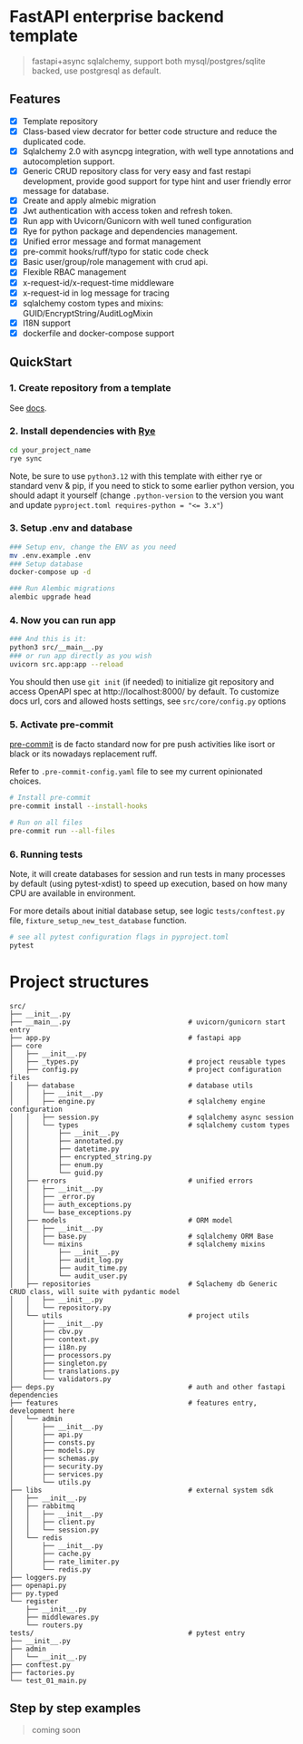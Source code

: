 # FastAPI enterprise backend template
> fastapi+async sqlalchemy, support both mysql/postgres/sqlite backed, use postgresql as default.

## Features
- [x] Template repository
- [x] Class-based view decrator for better code structure and reduce the duplicated code.
- [x] Sqlalchemy 2.0 with asyncpg integration, with well type annotations and autocompletion support.
- [x] Generic CRUD repository class for very easy and fast restapi development, provide good support for type hint and user friendly error message for database.
- [x] Create and apply almebic migration
- [x] Jwt authentication with access token and refresh token.
- [x] Run app with Uvicorn/Gunicorn with well tuned configuration
- [x] Rye for python package and dependencies management.
- [x] Unified error message and format management
- [x] pre-commit hooks/ruff/typo for static code check
- [x] Basic user/group/role management with crud api.
- [x] Flexible RBAC management
- [x] x-request-id/x-request-time middleware
- [x] x-request-id in log message for tracing
- [x] sqlalchemy costom types and mixins: GUID/EncryptString/AuditLogMixin
- [x] I18N support
- [x] dockerfile and docker-compose support

## QuickStart

### 1. Create repository from a template
See [docs](https://docs.github.com/en/repositories/creating-and-managing-repositories/creating-a-repository-from-a-template).

### 2. Install dependencies with [Rye](https://rye.astral.sh/guide/installation/)
```bash
cd your_project_name
rye sync
```
Note, be sure to use `python3.12` with this template with either rye or standard venv & pip, if you need to stick to some earlier python version, you should adapt it yourself (change `.python-version` to the version you want and update `pyproject.toml requires-python = "<= 3.x"`)

### 3. Setup .env and database
```bash
### Setup env, change the ENV as you need
mv .env.example .env
### Setup database
docker-compose up -d

### Run Alembic migrations
alembic upgrade head
```

### 4. Now you can run app

```bash
### And this is it:
python3 src/__main__.py
### or run app directly as you wish
uvicorn src.app:app --reload
```

You should then use `git init` (if needed) to initialize git repository and access OpenAPI spec at http://localhost:8000/ by default. To customize docs url, cors and allowed hosts settings,
see `src/core/config.py` options

### 5. Activate pre-commit

[pre-commit](https://pre-commit.com/) is de facto standard now for pre push activities like isort or black or its nowadays replacement ruff.

Refer to `.pre-commit-config.yaml` file to see my current opinionated choices.

```bash
# Install pre-commit
pre-commit install --install-hooks

# Run on all files
pre-commit run --all-files
```

### 6. Running tests

Note, it will create databases for session and run tests in many processes by default (using pytest-xdist) to speed up execution, based on how many CPU are available in environment.

For more details about initial database setup, see logic `tests/conftest.py` file, `fixture_setup_new_test_database` function.



```bash
# see all pytest configuration flags in pyproject.toml
pytest
```

# Project structures
```
src/
├── __init__.py
├── __main__.py                             # uvicorn/gunicorn start entry
├── app.py                                  # fastapi app
├── core
│   ├── __init__.py
│   ├── _types.py                           # project reusable types
│   ├── config.py                           # project configuration files
│   ├── database                            # database utils
│   │   ├── __init__.py
│   │   ├── engine.py                       # sqlalchemy engine configuration
│   │   ├── session.py                      # sqlalchemy async session
│   │   └── types                           # sqlalchemy custom types
│   │       ├── __init__.py
│   │       ├── annotated.py
│   │       ├── datetime.py
│   │       ├── encrypted_string.py
│   │       ├── enum.py
│   │       └── guid.py
│   ├── errors                              # unified errors
│   │   ├── __init__.py
│   │   ├── _error.py
│   │   ├── auth_exceptions.py
│   │   └── base_exceptions.py
│   ├── models                              # ORM model
│   │   ├── __init__.py
│   │   ├── base.py                         # sqlalchemy ORM Base
│   │   └── mixins                          # sqlalchemy mixins
│   │       ├── __init__.py
│   │       ├── audit_log.py
│   │       ├── audit_time.py
│   │       └── audit_user.py
│   ├── repositories                        # Sqlachemy db Generic CRUD class, will suite with pydantic model
│   │   ├── __init__.py
│   │   └── repository.py
│   └── utils                               # project utils
│       ├── __init__.py
│       ├── cbv.py
│       ├── context.py
│       ├── i18n.py
│       ├── processors.py
│       ├── singleton.py
│       ├── translations.py
│       └── validators.py
├── deps.py                                 # auth and other fastapi dependencies
├── features                                # features entry, development here
│   └── admin
│       ├── __init__.py
│       ├── api.py
│       ├── consts.py
│       ├── models.py
│       ├── schemas.py
│       ├── security.py
│       ├── services.py
│       └── utils.py
├── libs                                    # external system sdk
│   ├── __init__.py
│   ├── rabbitmq
│   │   ├── __init__.py
│   │   ├── client.py
│   │   └── session.py
│   └── redis
│       ├── __init__.py
│       ├── cache.py
│       ├── rate_limiter.py
│       └── redis.py
├── loggers.py
├── openapi.py
├── py.typed
└── register
    ├── __init__.py
    ├── middlewares.py
    └── routers.py
tests/                                      # pytest entry
├── __init__.py
├── admin
│   └── __init__.py
├── conftest.py
├── factories.py
└── test_01_main.py
```

## Step by step examples
> coming soon
